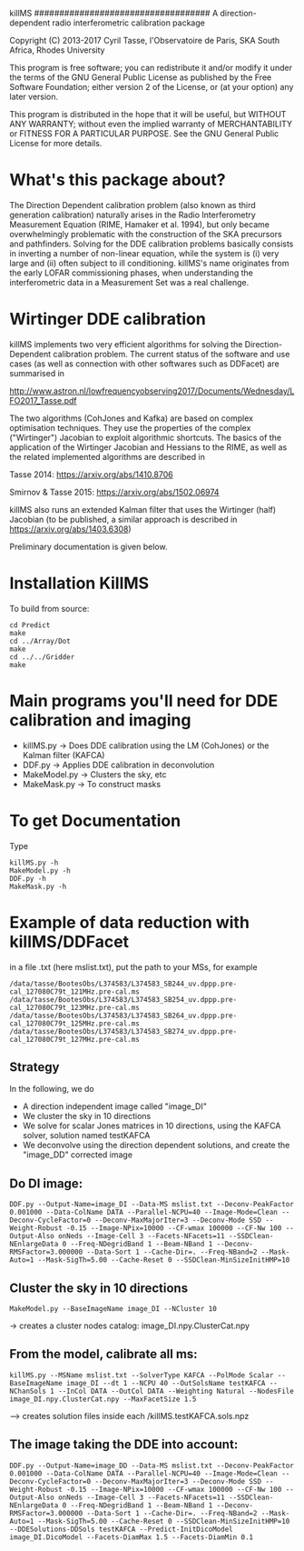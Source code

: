 killMS
###################################
A direction-dependent radio interferometric calibration package

Copyright (C) 2013-2017  Cyril Tasse, l'Observatoire de Paris,
SKA South Africa, Rhodes University

This program is free software; you can redistribute it and/or
modify it under the terms of the GNU General Public License
as published by the Free Software Foundation; either version 2
of the License, or (at your option) any later version.

This program is distributed in the hope that it will be useful,
but WITHOUT ANY WARRANTY; without even the implied warranty of
MERCHANTABILITY or FITNESS FOR A PARTICULAR PURPOSE.  See the
GNU General Public License for more details.



# What's this package about?

The Direction Dependent calibration problem (also known as third generation calibration) naturally arises in the Radio Interferometry Measurement Equation (RIME, Hamaker et al. 1994), but only became overwhelmingly problematic with the construction of the SKA precursors and pathfinders. Solving for the DDE calibration problems basically consists in inverting a number of non-linear equation, while the system is (i) very large and (ii) often subject to ill conditioning. killMS's name originates from the early LOFAR commissioning phases, when understanding the interferometric data in a Measurement Set was a real challenge.

# Wirtinger DDE calibration

killMS implements two very efficient algorithms for solving the Direction-Dependent calibration problem. The current status of the software and use cases (as well as connection with other softwares such as DDFacet) are summarised in

http://www.astron.nl/lowfrequencyobserving2017/Documents/Wednesday/LFO2017_Tasse.pdf

The two algorithms (CohJones and Kafka) are based on complex optimisation techniques. They use the properties of the complex ("Wirtinger") Jacobian to exploit algorithmic shortcuts. The basics of the application of the Wirtinger Jacobian and Hessians to the RIME, as well as the related implemented algorithms are described in

Tasse 2014: https://arxiv.org/abs/1410.8706

Smirnov & Tasse 2015: https://arxiv.org/abs/1502.06974

killMS also runs an extended Kalman filter that uses the Wirtinger (half) Jacobian (to be published, a similar approach is described in https://arxiv.org/abs/1403.6308)

Preliminary documentation is given below.


# Installation KillMS

To build from source:

```
cd Predict
make
cd ../Array/Dot
make
cd ../../Gridder
make
```

# Main programs you'll need for DDE calibration and imaging

* killMS.py -> Does DDE calibration using the LM (CohJones) or the Kalman filter (KAFCA)
* DDF.py -> Applies DDE calibration in deconvolution
* MakeModel.py -> Clusters the sky, etc
* MakeMask.py -> To construct masks

# To get Documentation

Type

```
killMS.py -h
MakeModel.py -h
DDF.py -h
MakeMask.py -h
```

# Example of data reduction with killMS/DDFacet

in a file .txt (here mslist.txt), put the path to your MSs, for example

```
/data/tasse/BootesObs/L374583/L374583_SB244_uv.dppp.pre-cal_127080C79t_121MHz.pre-cal.ms
/data/tasse/BootesObs/L374583/L374583_SB254_uv.dppp.pre-cal_127080C79t_123MHz.pre-cal.ms
/data/tasse/BootesObs/L374583/L374583_SB264_uv.dppp.pre-cal_127080C79t_125MHz.pre-cal.ms
/data/tasse/BootesObs/L374583/L374583_SB274_uv.dppp.pre-cal_127080C79t_127MHz.pre-cal.ms
```

## Strategy

In the following, we do
* A direction independent image called "image_DI"
* We cluster the sky in 10 directions
* We solve for scalar Jones matrices in 10 directions, using the KAFCA solver, solution named testKAFCA
* We deconvolve using the direction dependent solutions, and create the "image_DD" corrected image

## Do DI image:

```
DDF.py --Output-Name=image_DI --Data-MS mslist.txt --Deconv-PeakFactor 0.001000 --Data-ColName DATA --Parallel-NCPU=40 --Image-Mode=Clean --Deconv-CycleFactor=0 --Deconv-MaxMajorIter=3 --Deconv-Mode SSD --Weight-Robust -0.15 --Image-NPix=10000 --CF-wmax 100000 --CF-Nw 100 --Output-Also onNeds --Image-Cell 3 --Facets-NFacets=11 --SSDClean-NEnlargeData 0 --Freq-NDegridBand 1 --Beam-NBand 1 --Deconv-RMSFactor=3.000000 --Data-Sort 1 --Cache-Dir=. --Freq-NBand=2 --Mask-Auto=1 --Mask-SigTh=5.00 --Cache-Reset 0 --SSDClean-MinSizeInitHMP=10
```

## Cluster the sky in 10 directions

```
MakeModel.py --BaseImageName image_DI --NCluster 10
```
-> creates a cluster nodes catalog: image_DI.npy.ClusterCat.npy 

## From the model, calibrate all ms:
```
killMS.py --MSName mslist.txt --SolverType KAFCA --PolMode Scalar --BaseImageName image_DI --dt 1 --NCPU 40 --OutSolsName testKAFCA --NChanSols 1 --InCol DATA --OutCol DATA --Weighting Natural --NodesFile image_DI.npy.ClusterCat.npy --MaxFacetSize 1.5
```
--> creates solution files inside each <MS>/killMS.testKAFCA.sols.npz

## The image taking the DDE into account:
```
DDF.py --Output-Name=image_DD --Data-MS mslist.txt --Deconv-PeakFactor 0.001000 --Data-ColName DATA --Parallel-NCPU=40 --Image-Mode=Clean --Deconv-CycleFactor=0 --Deconv-MaxMajorIter=3 --Deconv-Mode SSD --Weight-Robust -0.15 --Image-NPix=10000 --CF-wmax 100000 --CF-Nw 100 --Output-Also onNeds --Image-Cell 3 --Facets-NFacets=11 --SSDClean-NEnlargeData 0 --Freq-NDegridBand 1 --Beam-NBand 1 --Deconv-RMSFactor=3.000000 --Data-Sort 1 --Cache-Dir=. --Freq-NBand=2 --Mask-Auto=1 --Mask-SigTh=5.00 --Cache-Reset 0 --SSDClean-MinSizeInitHMP=10 --DDESolutions-DDSols testKAFCA --Predict-InitDicoModel image_DI.DicoModel --Facets-DiamMax 1.5 --Facets-DiamMin 0.1
```

